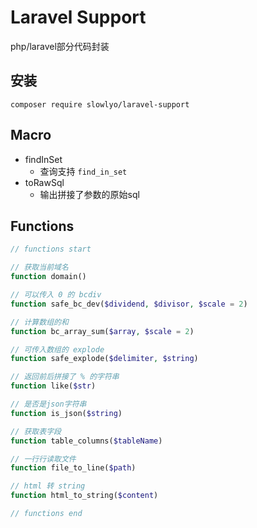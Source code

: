 # Laravel Support

php/laravel部分代码封装

## 安装

```shell
composer require slowlyo/laravel-support
```

## Macro

- findInSet
    - 查询支持 `find_in_set`
- toRawSql
    - 输出拼接了参数的原始sql

## Functions

```php
// functions start

// 获取当前域名
function domain()

// 可以传入 0 的 bcdiv
function safe_bc_dev($dividend, $divisor, $scale = 2)

// 计算数组的和
function bc_array_sum($array, $scale = 2)

// 可传入数组的 explode
function safe_explode($delimiter, $string)

// 返回前后拼接了 % 的字符串
function like($str)

// 是否是json字符串
function is_json($string)

// 获取表字段
function table_columns($tableName)

// 一行行读取文件
function file_to_line($path)

// html 转 string
function html_to_string($content)

// functions end
```
